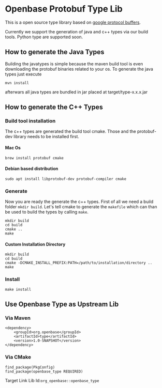 # Openbase Protobuf Type Lib

This is a open source type library based on [google protocol buffers](https://developers.google.com/protocol-buffers).

Currently we support the generation of java and c++ types via our build tools.
Python type are supported soon.

## How to generate the Java Types

Building the javatypes is simple because the maven build tool is even downloading the protobuf binaries related to your os.
To generate the java types just execute
```
mvn install
```
afterwars all java types are bundled in jar placed at target/type-x.x.x.jar

## How to generate the C++ Types

### Build tool installation

The c++ types are generated the build tool cmake. Those and the protobuf-dev library needs to be installed first.

#### Mac Os
```
brew install protobuf cmake
```
#### Debian based distribution
```
sudo apt install libprotobuf-dev protobuf-compiler cmake
```

### Generate
Now you are ready the generate the c++ types. First of all we need a build folder ```mkdir build```.
Let's tell cmake to generate the ```makefile``` which can than be used to build the types by calling ```make```.
```
mkdir build
cd build
cmake ..
make
```

#### Custom Installation Directory
```
mkdir build
cd build
cmake -DCMAKE_INSTALL_PREFIX:PATH=/path/to/installation/directory ..
make
```

### Install
```
make install
```

## Use Openbase Type as Upstream Lib

### Via Maven
```
<dependency>
    <groupId>org.openbase</groupId>
    <artifactId>type</artifactId>
    <version>1.0-SNAPSHOT</version>
</dependency>
```

### Via CMake
```
find_package(PkgConfig)
find_package(openbase_type REQUIRED)
```
Target Link Lib Id:```org_openbase::openbase_type```
